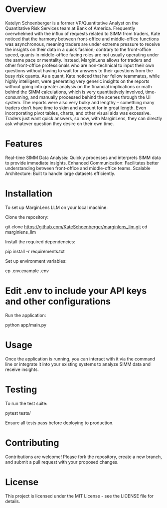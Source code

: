# Overview
Katelyn Schoenberger is a former VP/Quantitative Analyst on the Quantitative Risk Services team at Bank of America. Frequently overwhelmed with the influx of requests related to SIMM from traders, Kate noticed that the harmony between front-office and middle-office functions was asynchronous, meaning traders are under extreme pressure to receive the insights on their data in a quick fashion; contrary to the front-office speed, quants in middle-office facing roles are not usually operating under the same pace or mentality.
Instead, MarginLens allows for traders and other front-office professionals who are non-technical to input their own questions without having to wait for answers to their questions from the busy risk quants. 
As a quant, Kate noticed that her fellow teammates, while highly intelligent, were generating very generic insights on the reports without going into greater analysis on the financial implications or math behind the SIMM calculations, which is very quantitatively involved, time-consuming, and manually processed behind the scenes through the UI system. The reports were also very bulky and lengthy – something many traders don’t have time to skim and account for in great length. Even incorporating pivot tables, charts, and other visual aids was excessive. Traders just want quick answers, so now, with MarginLens, they can directly ask whatever question they desire on their own time. 

# Features

Real-time SIMM Data Analysis: Quickly processes and interprets SIMM data to provide immediate insights.
Enhanced Communication: Facilitates better understanding between front-office and middle-office teams.
Scalable Architecture: Built to handle large datasets efficiently.

# Installation

To set up MarginLens LLM on your local machine:

Clone the repository:

git clone https://github.com/KateSchoenberger/marginlens_llm.git
cd marginlens_llm


Install the required dependencies:

pip install -r requirements.txt


Set up environment variables:

cp .env.example .env
# Edit .env to include your API keys and other configurations


Run the application:

python app/main.py

# Usage

Once the application is running, you can interact with it via the command line or integrate it into your existing systems to analyze SIMM data and receive insights.

# Testing

To run the test suite:

pytest tests/


Ensure all tests pass before deploying to production.

# Contributing

Contributions are welcome! Please fork the repository, create a new branch, and submit a pull request with your proposed changes.

# License

This project is licensed under the MIT License - see the LICENSE file for details.
